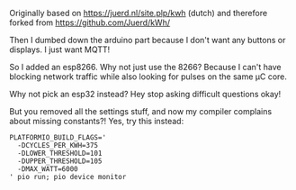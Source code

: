Originally based on https://juerd.nl/site.plp/kwh (dutch) and therefore forked from https://github.com/Juerd/kWh/

Then I dumbed down the arduino part because I don't want any buttons or displays. I just want MQTT!

So I added an esp8266. Why not just use the 8266? Because I can't have blocking network traffic while also looking for pulses on the same µC core.

Why not pick an esp32 instead? Hey stop asking difficult questions okay!

But you removed all the settings stuff, and now my compiler complains about missing constants?! Yes, try this instead:

    PLATFORMIO_BUILD_FLAGS='
      -DCYCLES_PER_KWH=375
      -DLOWER_THRESHOLD=101
      -DUPPER_THRESHOLD=105
      -DMAX_WATT=6000
    ' pio run; pio device monitor
